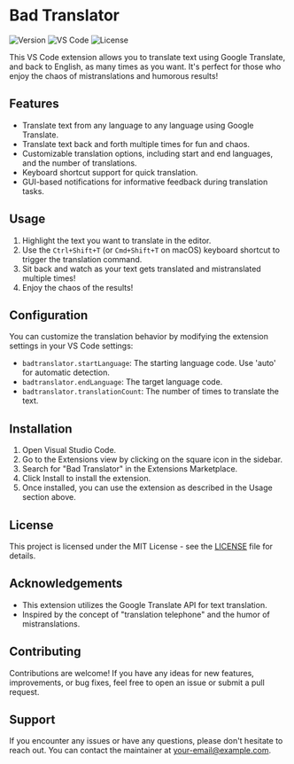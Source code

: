 # Bad Translator

![Version](https://img.shields.io/badge/version-0.0.1-blue.svg)
![VS Code](https://img.shields.io/badge/vscode-^1.87.0-blue.svg)
![License](https://img.shields.io/badge/license-MIT-green.svg)

This VS Code extension allows you to translate text using Google Translate, and back to English, as many times as you want. It's perfect for those who enjoy the chaos of mistranslations and humorous results!

## Features

- Translate text from any language to any language using Google Translate.
- Translate text back and forth multiple times for fun and chaos.
- Customizable translation options, including start and end languages, and the number of translations.
- Keyboard shortcut support for quick translation.
- GUI-based notifications for informative feedback during translation tasks.

## Usage

1. Highlight the text you want to translate in the editor.
2. Use the `Ctrl+Shift+T` (or `Cmd+Shift+T` on macOS) keyboard shortcut to trigger the translation command.
3. Sit back and watch as your text gets translated and mistranslated multiple times!
4. Enjoy the chaos of the results!

## Configuration

You can customize the translation behavior by modifying the extension settings in your VS Code settings:

- `badtranslator.startLanguage`: The starting language code. Use 'auto' for automatic detection.
- `badtranslator.endLanguage`: The target language code.
- `badtranslator.translationCount`: The number of times to translate the text.

## Installation

1. Open Visual Studio Code.
2. Go to the Extensions view by clicking on the square icon in the sidebar.
3. Search for "Bad Translator" in the Extensions Marketplace.
4. Click Install to install the extension.
5. Once installed, you can use the extension as described in the Usage section above.

## License

This project is licensed under the MIT License - see the [LICENSE](LICENSE) file for details.

## Acknowledgements

- This extension utilizes the Google Translate API for text translation.
- Inspired by the concept of "translation telephone" and the humor of mistranslations.

## Contributing

Contributions are welcome! If you have any ideas for new features, improvements, or bug fixes, feel free to open an issue or submit a pull request.

## Support

If you encounter any issues or have any questions, please don't hesitate to reach out. You can contact the maintainer at [your-email@example.com](mailto:your-email@example.com).


